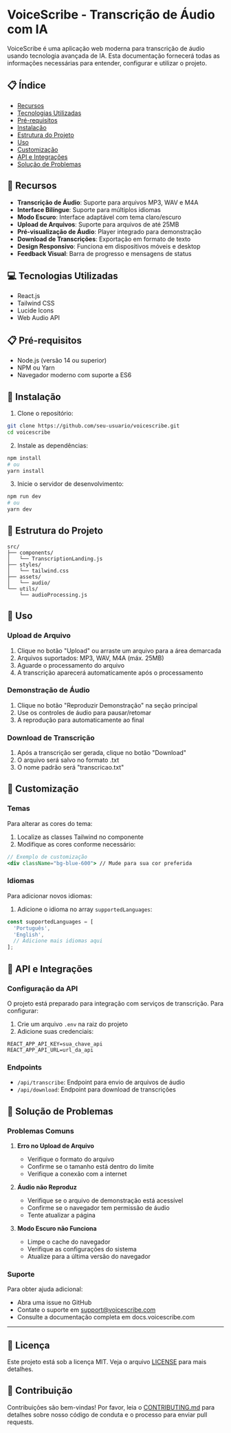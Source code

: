# VoiceScribe - Transcrição de Áudio com IA

VoiceScribe é uma aplicação web moderna para transcrição de áudio usando tecnologia avançada de IA. Esta documentação fornecerá todas as informações necessárias para entender, configurar e utilizar o projeto.

## 📋 Índice

- [Recursos](#recursos)
- [Tecnologias Utilizadas](#tecnologias-utilizadas)
- [Pré-requisitos](#pré-requisitos)
- [Instalação](#instalação)
- [Estrutura do Projeto](#estrutura-do-projeto)
- [Uso](#uso)
- [Customização](#customização)
- [API e Integrações](#api-e-integrações)
- [Solução de Problemas](#solução-de-problemas)

## 🚀 Recursos

- **Transcrição de Áudio**: Suporte para arquivos MP3, WAV e M4A
- **Interface Bilíngue**: Suporte para múltiplos idiomas
- **Modo Escuro**: Interface adaptável com tema claro/escuro
- **Upload de Arquivos**: Suporte para arquivos de até 25MB
- **Pré-visualização de Áudio**: Player integrado para demonstração
- **Download de Transcrições**: Exportação em formato de texto
- **Design Responsivo**: Funciona em dispositivos móveis e desktop
- **Feedback Visual**: Barra de progresso e mensagens de status

## 💻 Tecnologias Utilizadas

- React.js
- Tailwind CSS
- Lucide Icons
- Web Audio API

## 📋 Pré-requisitos

- Node.js (versão 14 ou superior)
- NPM ou Yarn
- Navegador moderno com suporte a ES6

## 🔧 Instalação

1. Clone o repositório:
```bash
git clone https://github.com/seu-usuario/voicescribe.git
cd voicescribe
```

2. Instale as dependências:
```bash
npm install
# ou
yarn install
```

3. Inicie o servidor de desenvolvimento:
```bash
npm run dev
# ou
yarn dev
```

## 📁 Estrutura do Projeto

```
src/
├── components/
│   └── TranscriptionLanding.js
├── styles/
│   └── tailwind.css
├── assets/
│   └── audio/
└── utils/
    └── audioProcessing.js
```

## 🎯 Uso

### Upload de Arquivo

1. Clique no botão "Upload" ou arraste um arquivo para a área demarcada
2. Arquivos suportados: MP3, WAV, M4A (máx. 25MB)
3. Aguarde o processamento do arquivo
4. A transcrição aparecerá automaticamente após o processamento

### Demonstração de Áudio

1. Clique no botão "Reproduzir Demonstração" na seção principal
2. Use os controles de áudio para pausar/retomar
3. A reprodução para automaticamente ao final

### Download de Transcrição

1. Após a transcrição ser gerada, clique no botão "Download"
2. O arquivo será salvo no formato .txt
3. O nome padrão será "transcricao.txt"

## 🎨 Customização

### Temas

Para alterar as cores do tema:

1. Localize as classes Tailwind no componente
2. Modifique as cores conforme necessário:
```jsx
// Exemplo de customização
<div className="bg-blue-600"> // Mude para sua cor preferida
```

### Idiomas

Para adicionar novos idiomas:

1. Adicione o idioma no array `supportedLanguages`:
```jsx
const supportedLanguages = [
  'Português',
  'English',
  // Adicione mais idiomas aqui
];
```

## 🔌 API e Integrações

### Configuração da API

O projeto está preparado para integração com serviços de transcrição. Para configurar:

1. Crie um arquivo `.env` na raiz do projeto
2. Adicione suas credenciais:
```env
REACT_APP_API_KEY=sua_chave_api
REACT_APP_API_URL=url_da_api
```

### Endpoints

- `/api/transcribe`: Endpoint para envio de arquivos de áudio
- `/api/download`: Endpoint para download de transcrições

## 🔧 Solução de Problemas

### Problemas Comuns

1. **Erro no Upload de Arquivo**
   - Verifique o formato do arquivo
   - Confirme se o tamanho está dentro do limite
   - Verifique a conexão com a internet

2. **Áudio não Reproduz**
   - Verifique se o arquivo de demonstração está acessível
   - Confirme se o navegador tem permissão de áudio
   - Tente atualizar a página

3. **Modo Escuro não Funciona**
   - Limpe o cache do navegador
   - Verifique as configurações do sistema
   - Atualize para a última versão do navegador

### Suporte

Para obter ajuda adicional:
- Abra uma issue no GitHub
- Contate o suporte em support@voicescribe.com
- Consulte a documentação completa em docs.voicescribe.com

---

## 📄 Licença

Este projeto está sob a licença MIT. Veja o arquivo [LICENSE](LICENSE) para mais detalhes.

## 🤝 Contribuição

Contribuições são bem-vindas! Por favor, leia o [CONTRIBUTING.md](CONTRIBUTING.md) para detalhes sobre nosso código de conduta e o processo para enviar pull requests.
